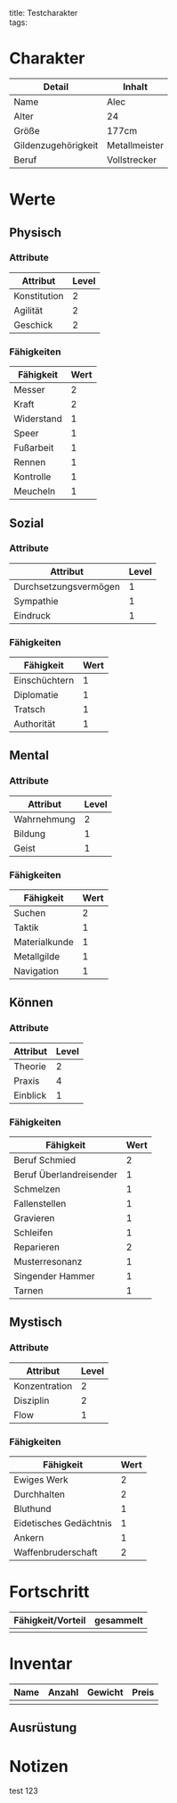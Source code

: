 title: Testcharakter  
tags:   
# Charakter
|Detail|Inhalt|
|-|-|
|Name | Alec |
|Alter | 24 |
|Größe|177cm|
|Gildenzugehörigkeit|Metallmeister|
|Beruf|Vollstrecker|

# Werte
## Physisch
### Attribute
|Attribut|Level|
|-|-|
| Konstitution | 2 |
| Agilität | 2 |
| Geschick | 2 |

### Fähigkeiten
|Fähigkeit|Wert|
|-|-|
|Messer|2|
|Kraft|2|
|Widerstand|1|
|Speer|1|
|Fußarbeit|1|
|Rennen | 1|
|Kontrolle | 1|
|Meucheln | 1 |


## Sozial
### Attribute 
|Attribut|Level|
|-|-|
| Durchsetzungsvermögen | 1 |
| Sympathie | 1 |
| Eindruck | 1 |


### Fähigkeiten
|Fähigkeit|Wert|
|-|-|
|Einschüchtern|1|
|Diplomatie|1|
|Tratsch|1|
|Authorität|1|


## Mental
### Attribute 
|Attribut|Level|
|-|-|
| Wahrnehmung | 2 |
| Bildung | 1 |
| Geist | 1 |


### Fähigkeiten
|Fähigkeit|Wert|
|-|-|
|Suchen|2|
|Taktik|1|
|Materialkunde|1|
|Metallgilde|1|
|Navigation|1|


## Können
### Attribute 
|Attribut|Level|
|-|-|
| Theorie | 2 |
| Praxis | 4 |
| Einblick | 1 |

### Fähigkeiten
|Fähigkeit|Wert|
|-|-|
|Beruf Schmied | 2 |
|Beruf Überlandreisender | 1 |
|Schmelzen | 1 |
|Fallenstellen | 1 |
|Gravieren  | 1 |
|Schleifen | 1 |
|Reparieren | 2 |
|Musterresonanz | 1 |
|Singender Hammer | 1 |
|Tarnen | 1 |

## Mystisch
### Attribute 
|Attribut|Level|
|-|-|
| Konzentration | 2 |
| Disziplin | 2 |
| Flow | 1 |


### Fähigkeiten
|Fähigkeit|Wert|
|-|-|
|Ewiges Werk |2|
|Durchhalten|2|
|Bluthund |1|
|Eidetisches Gedächtnis |1|
|Ankern|1|
|Waffenbruderschaft |2|


# Fortschritt
|Fähigkeit/Vorteil|gesammelt|  
|:-|:-|  
|||


# Inventar

|Name|Anzahl|Gewicht|Preis|
|---|---|---|---|
|||||

## Ausrüstung

# Notizen
test
123